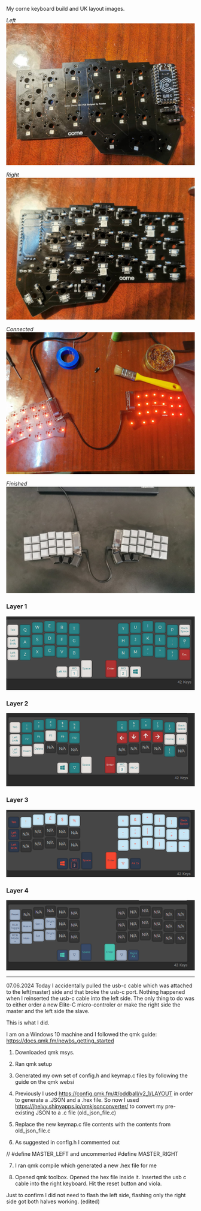 My corne keyboard build and UK layout images.

*Left*
![some image](images/img1.jpg)


*Right*
![some image](images/img2.jpg)


*Connected*
![some image](images/img3.jpg)


*Finished*
![some image](images/img4.jpg)

### Layer 1
![s](images/Layer1.PNG)

### Layer 2
![s](images/Layer2.PNG)

### Layer 3
![s](images/Layer3.PNG)

### Layer 4
![s](images/Layer4.PNG)

---------------------------------------
07.06.2024
Today I accidentally pulled the usb-c cable which was attached to the left(master) side and that broke the usb-c port. Nothing happened when I reinserted the usb-c cable into the left side. The only thing to do was to either order a new Elite-C micro-controler or make the right side the master and the left side the slave.

This is what I did.

I am on a Windows 10 machine and I followed the qmk guide: https://docs.qmk.fm/newbs_getting_started


1. Downloaded qmk msys.

2. Ran qmk setup

3. Generated my own set of config.h and keymap.c files by following the guide on the qmk websi

4. Previously I used https://config.qmk.fm/#/oddball/v2_1/LAYOUT in order to generate a .JSON and a .hex file. So now I used https://jhelvy.shinyapps.io/qmkjsonconverter/ to convert my pre-existing JSON to a .c file (old_json_file.c)

5. Replace the new keymap.c file contents with the contents from old_json_file.c

6. As suggested in config.h I commented out

// #define MASTER_LEFT
and uncommented 
#define MASTER_RIGHT

7. I ran qmk compile which generated a new .hex file for me

8. Opened qmk toolbox. Opened the hex file inside it. Inserted the usb c cable into the right keyboard. Hit the reset button and viola.

Just to confirm I did not need to flash the left side, flashing only the right side got both halves working. (edited)
